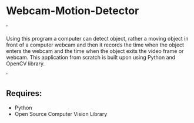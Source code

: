 # Webcam-Motion-Detector

'<p> Using this program a computer can detect object, rather a moving object in front of a computer webcam and then it records the time when the object enters the webcam and the time when the object exits the video frame or webcam. This application from scratch is built upon using Python and OpenCV library. </p>'

## Requires:
   * Python
   * Open Source Computer Vision Library
